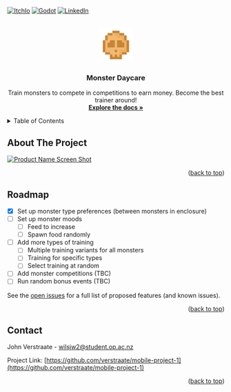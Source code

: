 <!-- Improved compatibility of back to top link: See: https://github.com/othneildrew/Best-README-Template/pull/73 -->
<a id="readme-top"></a>
<!--
*** Thanks for checking out the Best-README-Template. If you have a suggestion
*** that would make this better, please fork the repo and create a pull request
*** or simply open an issue with the tag "enhancement".
*** Don't forget to give the project a star!
*** Thanks again! Now go create something AMAZING! :D
-->



<!-- PROJECT SHIELDS -->
<!--
*** I'm using markdown "reference style" links for readability.
*** Reference links are enclosed in brackets [ ] instead of parentheses ( ).
*** See the bottom of this document for the declaration of the reference variables
*** for contributors-url, forks-url, etc. This is an optional, concise syntax you may use.
*** https://www.markdownguide.org/basic-syntax/#reference-style-links
-->
[![ItchIo][itchio-shield]][itchio-url]
[![Godot][Godot]][Godot-url]
[![LinkedIn][linkedin-shield]][linkedin-url]



<!-- PROJECT LOGO -->
<br />
<div align="center">
  <a href="https://github.com/verstraate/mobile-project-1">
	<img src="Assets/Sprites/money.png" alt="Logo" width="80" height="80">
  </a>

<h3 align="center">Monster Daycare</h3>

  <p align="center">
	Train monsters to compete in competitions to earn money. Become the best trainer around!
	<br />
	<a href="https://github.com/verstraate/mobile-project-1"><strong>Explore the docs »</strong></a>
  </p>
</div>



<!-- TABLE OF CONTENTS -->
<details>
  <summary>Table of Contents</summary>
  <ol>
	<li><a href="#roadmap">Roadmap</a></li>
	<li><a href="#contact">Contact</a></li>
  </ol>
</details>



<!-- ABOUT THE PROJECT -->
## About The Project

[![Product Name Screen Shot][product-screenshot]](https://verstraate.itch.io/monster-daycare)

<p align="right">(<a href="#readme-top">back to top</a>)</p>



<!-- ROADMAP -->
## Roadmap

- [x] Set up monster type preferences (between monsters in enclosure)
- [ ] Set up monster moods
  - [ ] Feed to increase
  - [ ] Spawn food randomly
- [ ] Add more types of training
  - [ ] Multiple training variants for all monsters
  - [ ] Training for specific types
  - [ ] Select training at random
- [ ] Add monster competitions (TBC)
- [ ] Run random bonus events (TBC)

See the [open issues](https://github.com/verstraate/mobile-project-1/issues) for a full list of proposed features (and known issues).

<p align="right">(<a href="#readme-top">back to top</a>)</p>



<!-- CONTACT -->
## Contact

John Verstraate - wilsjw2@student.op.ac.nz

Project Link: [https://github.com/verstraate/mobile-project-1](https://github.com/verstraate/mobile-project-1)

<p align="right">(<a href="#readme-top">back to top</a>)</p>



<!-- MARKDOWN LINKS & IMAGES -->
<!-- https://www.markdownguide.org/basic-syntax/#reference-style-links -->
[linkedin-shield]: https://img.shields.io/badge/-LinkedIn-black.svg?style=for-the-badge&logo=linkedin&colorB=555
[linkedin-url]: https://linkedin.com/in/john-verstraate-859a93267/
[itchio-shield]: https://img.shields.io/badge/Itch-%23FF0B34.svg?style=for-the-badge&logo=Itch.io&logoColor=white
[itchio-url]: https://verstraate.itch.io/monster-daycare
[product-screenshot]: https://i.imgur.com/CWNN7lM.png
[Godot]: https://img.shields.io/badge/Made%20with-Godot-478CBF?style=for-the-badge&logo=godot%20engine&logoColor=white
[Godot-url]: https://godotengine.org
